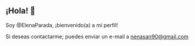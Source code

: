 ## ¡Hola! 👋
Soy @ElenaParada, ¡bienvenido(a) a mi perfil!



Si deseas contactarme; puedes enviar un e-mail a nenasan90@gmail.com
